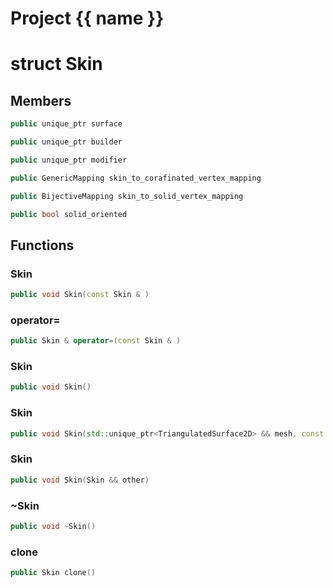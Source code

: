 <script setup>
import {useRoute} from 'vitepress'
const {path} = useRoute()
const tokens = path.split('/')
const words = tokens[2].split('-');
for (let i = 0; i < words.length; i++) {
    words[i] = words[i].charAt(0).toUpperCase() + words[i].slice(1);
    words[i] = words[i].replace('geode', 'Geode')
}
const name = words.join('-');
</script>
# Project {{ name }}

# struct Skin


## Members

```cpp
public unique_ptr surface

```

```cpp
public unique_ptr builder

```

```cpp
public unique_ptr modifier

```

```cpp
public GenericMapping skin_to_corafinated_vertex_mapping

```

```cpp
public BijectiveMapping skin_to_solid_vertex_mapping

```

```cpp
public bool solid_oriented

```



## Functions

### Skin

```cpp
public void Skin(const Skin & )
```


### operator=

```cpp
public Skin & operator=(const Skin & )
```


### Skin

```cpp
public void Skin()
```


### Skin

```cpp
public void Skin(std::unique_ptr<TriangulatedSurface2D> && mesh, const GenericMapping<index_t> & corafinated_vertex_mapping, bool solid_oriented)
```


### Skin

```cpp
public void Skin(Skin && other)
```


### ~Skin

```cpp
public void ~Skin()
```


### clone

```cpp
public Skin clone()
```




